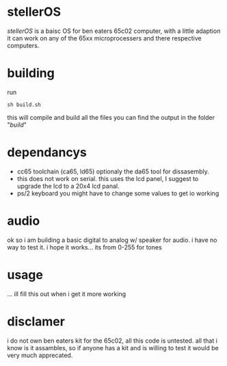 # stellerOS
_stellerOS_ is a baisc OS for ben eaters 65c02 computer, with a little adaption it can work on any of the 65xx microprocessers and there respective computers.
# building
run
```
sh build.sh
```
this will compile and build all the files
you can find the output in the folder "_build_"

# dependancys
- cc65 toolchain (ca65, ld65) optionaly the da65 tool for dissasembly.
- this does not work on serial. this uses the lcd panel, I suggest to upgrade the lcd to a 20x4 lcd panal.
- ps/2 keyboard
you might have to change some values to get io working

# audio
ok so i am building a basic digital to analog w/ speaker for audio. i have no way to test it. i hope it works...
its from 0-255 for tones

# usage
... ill fill this out when i get it more working

# disclamer
i do not own ben eaters kit for the 65c02, all this code is untested. all that i know is it assambles, so if anyone has a kit and is willing to test it would be very much apprecated.
